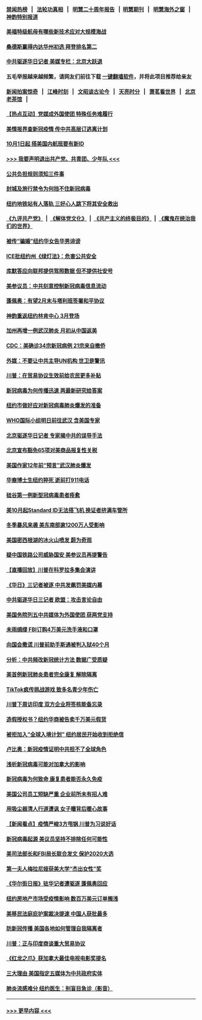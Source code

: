 #### [禁闻热榜](热点新闻.md?=0)  &nbsp;&nbsp;|&nbsp;&nbsp; [法轮功真相](https://github.com/gfw-breaker/truth/blob/master/README.md?=0) &nbsp;&nbsp;|&nbsp;&nbsp; [明慧二十周年报告](https://github.com/gfw-breaker/mh-reports/blob/master/README.md?=0) &nbsp;&nbsp;|&nbsp;&nbsp;[明慧期刊](https://github.com/gfw-breaker/mh-qikan) &nbsp;&nbsp;|&nbsp;&nbsp; [明慧海外之窗](https://github.com/gfw-breaker/mh-news/blob/master/README.md?=0) &nbsp;&nbsp;|&nbsp;&nbsp; [神韵特别报道](https://github.com/gfw-breaker/mh-news/blob/master/shenyun.md?=0)
#### [美福特级航母有哪些新技术应对大规模海战](../pages/nsc412/n11882087.md?t=02231902) 
#### [桑德斯赢得内达华州初选 拜登排名第二](../pages/nsc412/n11888760.md?t=02231902) 
#### [中共驱逐华日记者 美媒专栏：北京大跃退](../pages/nsc412/n11888453.md?t=02231902) 
#### 五毛举报越来越频繁，请网友们前往下载 [一键翻墙软件](https://github.com/gfw-breaker/ssr-accounts)，并将此项目推荐给亲友
#### [新闻拍案惊奇](https://github.com/gfw-breaker/banned-news/blob/master/pages/link4.md) &nbsp;&nbsp;|&nbsp;&nbsp; [江峰时刻](https://github.com/gfw-breaker/banned-news/blob/master/pages/link4.md) &nbsp;&nbsp;|&nbsp;&nbsp; [文昭谈古论今](https://github.com/gfw-breaker/banned-news/blob/master/pages/link4.md) &nbsp;&nbsp;|&nbsp;&nbsp; [天亮时分](https://github.com/gfw-breaker/banned-news/blob/master/pages/link4.md) &nbsp;&nbsp;|&nbsp;&nbsp; [萧茗看世界](https://github.com/gfw-breaker/banned-news/blob/master/pages/link4.md) &nbsp;&nbsp;|&nbsp;&nbsp; [北京老茶馆](https://github.com/gfw-breaker/banned-news/blob/master/pages/link4.md) &nbsp;&nbsp;|&nbsp;&nbsp; 
#### [【热点互动】党媒成外国使团 特殊任务难履行](../pages/nsc412/n11888306.md?t=02231902) 
#### [美情报界查新冠疫情 传中共高层订逃离计划](../pages/nsc412/n11888161.md?t=02231902) 
#### [10月1日起 搭美国内航班要有新ID](../pages/nsc412/n11888243.md?t=02231902) 
#### [>>> 我要声明退出共产党、共青团、少年队 <<<](https://github.com/begood0513/goodnews/blob/master/quit/letter.md) 
#### [公共负担规则须知三件事](../pages/nsc412/n11888123.md?t=02231902) 
#### [封城及旅行禁令为何挡不住新冠病毒](../pages/nsc412/n11888067.md?t=02231902) 
#### [纽约地铁站有人落轨   三好心人跳下将其安全救出](../pages/nsc412/n11888088.md?t=02231902) 
#### [《九评共产党》](https://github.com/begood0513/9ping.md/blob/master/README.md) &nbsp;|&nbsp; [《解体党文化》](../../../../jtdwh.md/blob/master/README.md)  &nbsp;|&nbsp; [《共产主义的终极目的》](../../../../gczydzjmd.md/blob/master/README.md) &nbsp;|&nbsp; [《魔鬼在统治我们的世界》](../../../../mgztzwmdsj.md/blob/master/README.md) 
#### [被传“骗婚”纽约华女告华男诽谤](../pages/nsc412/n11887303.md?t=02231902) 
#### [ICE批纽约州《绿灯法》：危害公共安全](../pages/nsc412/n11887285.md?t=02231902) 
#### [库默答应向联邦提供驾照数据 但不提供社安号](../pages/nsc412/n11887269.md?t=02231902) 
#### [美参议员：中共刻意控制新冠病毒信息流动](../pages/nsc412/n11887949.md?t=02231902) 
#### [蓬佩奥：有望2月末与塔利班签署和平协议](../pages/nsc412/n11887248.md?t=02231902) 
#### [神韵重返纽约林肯中心 3月登场](../pages/nsc412/n11885013.md?t=02231902) 
#### [加州再增一例武汉肺炎 月初从中国返美](../pages/nsc412/n11886929.md?t=02231902) 
#### [CDC：美确诊34宗新冠病例 21宗来自撤侨](../pages/nsc412/n11886795.md?t=02231902) 
#### [外媒：不要让中共主导UN机构 世卫是警讯](../pages/nsc412/n11886401.md?t=02231902) 
#### [川普：在贸易协议生效前给农民更多补贴](../pages/nsc412/n11886549.md?t=02231902) 
#### [新冠病毒为何传播迅速 两最新研究给答案](../pages/nsc412/n11886505.md?t=02231902) 
#### [纽约市做好应对新冠病毒肺炎爆发的准备](../pages/nsc412/n11885019.md?t=02231902) 
#### [WHO国际小组明日前往武汉 含美国专家](../pages/nsc412/n11886380.md?t=02231902) 
#### [北京驱逐华日记者 专家揭中共的误导手法](../pages/nsc412/n11886124.md?t=02231902) 
#### [北京宣布豁免65项对美商品报复性关税](../pages/nsc412/n11885960.md?t=02231902) 
#### [美国作家12年前“预言”武汉肺炎爆发](../pages/nsc412/n11885487.md?t=02231902) 
#### [华裔博士生纽约猝死  逝前打911电话](../pages/nsc412/n11885007.md?t=02231902) 
#### [硅谷第一例新型冠病毒患者痊愈](../pages/nsc412/n11885163.md?t=02231902) 
#### [美10月起Standard ID无法搭飞机  换证者挤满车管所](../pages/nsc412/n11885036.md?t=02231902) 
#### [冬季暴风来袭 美东南部逾1200万人受影响](../pages/nsc412/n11884620.md?t=02231902) 
#### [美国密西根湖的冰火山喷发 蔚为奇观](../pages/nsc412/n11884842.md?t=02231902) 
#### [疑中国铁路公司威胁国安 美参议员再提警告](../pages/nsc412/n11884300.md?t=02231902) 
#### [【直播回放】川普在科罗拉多集会演讲](../pages/nsc412/n11883640.md?t=02231902) 
#### [《华日》三记者被逐 中共发飙罚美媒内幕](../pages/nsc412/n11884184.md?t=02231902) 
#### [中共驱逐华日三记者 欧盟：攻击言论自由](../pages/nsc412/n11884179.md?t=02231902) 
#### [美国务院列五中共媒体为外国使团 获两党支持](../pages/nsc412/n11883954.md?t=02231902) 
#### [未雨绸缪 FBI订购4万美元洗手液和口罩](../pages/nsc412/n11883960.md?t=02231902) 
#### [向国会撒谎 川普前助手斯通被判入狱40个月](../pages/nsc412/n11883930.md?t=02231902) 
#### [分析：中共频改新冠统计方法 数据广受质疑](../pages/nsc412/n11883875.md?t=02231902) 
#### [美首例新冠肺炎患者完全康复 解除隔离](../pages/nsc412/n11883754.md?t=02231902) 
#### [TikTok疯传挑战游戏 致多名青少年伤亡](../pages/nsc412/n11883598.md?t=02231902) 
#### [川普下周访印度 双方企业将签核能备忘录](../pages/nsc412/n11883604.md?t=02231902) 
#### [造假授权书？纽约华商被告卖千万美元假货](../pages/nsc412/n11882429.md?t=02231902) 
#### [被拒加入“全球入境计划”  纽约居民开始收到拒绝信](../pages/nsc412/n11882417.md?t=02231902) 
#### [卢比奥：新冠疫情证明中共担不了全球角色](../pages/nsc412/n11881340.md?t=02231902) 
#### [浅析新冠病毒可能对加拿大的影响](../pages/nsc412/n11879775.md?t=02231902) 
#### [新冠病毒为何致命 康复患者能否永久免疫](../pages/nsc412/n11881488.md?t=02231902) 
#### [美国公司员工短缺严重 企业前所未有招人难](../pages/nsc412/n11881792.md?t=02231902) 
#### [用吸尘器清人行道遭讽 女子曝背后暖心故事](../pages/nsc412/n11881702.md?t=02231902) 
#### [【新闻看点】疫情严峻3方甩锅 川普为习说好话](../pages/nsc412/n11881049.md?t=02231902) 
#### [新冠病毒起源 美议员坚持不排除任何可能性](../pages/nsc412/n11881179.md?t=02231902) 
#### [美司法部长和FBI局长联合发文 保护2020大选](../pages/nsc412/n11881522.md?t=02231902) 
#### [第一夫人梅拉尼娅获美大学“杰出女性”奖](../pages/nsc412/n11881185.md?t=02231902) 
#### [《华尔街日报》驻华记者遭驱逐 蓬佩奥回应](../pages/nsc412/n11881166.md?t=02231902) 
#### [纽约房地产市场受疫情影响  数百万美元订单搁浅](../pages/nsc412/n11879548.md?t=02231902) 
#### [美移民法庭庇护案裁决提速 中国人获批最多](../pages/nsc412/n11879431.md?t=02231902) 
#### [防新冠传播 美国各地如何管理自我隔离者](../pages/nsc412/n11881062.md?t=02231902) 
#### [川普：正与印度商谈重大贸易协议](../pages/nsc412/n11880861.md?t=02231902) 
#### [《红龙之爪》获加拿大最佳电视电影奖提名](../pages/nsc412/n11879517.md?t=02231902) 
#### [三大理由 美国指定五媒体为中共政府实体](../pages/nsc412/n11878945.md?t=02231902) 
#### [肺炎流感难分 纽约医生：别盲目急诊（影音）](../pages/nsc412/n11879426.md?t=02231902) 

----
#### [ >>> 更早内容 <<< ](../indexes/nsc412-earlier.md)
